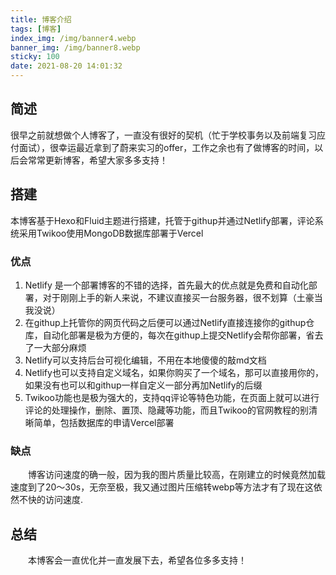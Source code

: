 ```yaml
---
title: 博客介绍
tags: [博客]
index_img: /img/banner4.webp
banner_img: /img/banner8.webp
sticky: 100
date: 2021-08-20 14:01:32
---
```


## 简述
很早之前就想做个人博客了，一直没有很好的契机（忙于学校事务以及前端复习应付面试），很幸运最近拿到了蔚来实习的offer，工作之余也有了做博客的时间，以后会常常更新博客，希望大家多多支持！
## 搭建
本博客基于Hexo和Fluid主题进行搭建，托管于githup并通过Netlify部署，评论系统采用Twikoo使用MongoDB数据库部署于Vercel
### 优点
1. Netlify 是一个部署博客的不错的选择，首先最大的优点就是免费和自动化部署，对于刚刚上手的新人来说，不建议直接买一台服务器，很不划算（土豪当我没说）
2. 在githup上托管你的网页代码之后便可以通过Netlify直接连接你的githup仓库，自动化部署是极为方便的，每次在githup上提交Netlify会帮你部署，省去了一大部分麻烦
3. Netlify可以支持后台可视化编辑，不用在本地傻傻的敲md文档
4. Netlify也可以支持自定义域名，如果你购买了一个域名，那可以直接用你的，如果没有也可以和githup一样自定义一部分再加Netlify的后缀
5. Twikoo功能也是极为强大的，支持qq评论等特色功能，在页面上就可以进行评论的处理操作，删除、置顶、隐藏等功能，而且Twikoo的官网教程的别清晰简单，包括数据库的申请Vercel部署

### 缺点
&emsp;&emsp;博客访问速度的确一般，因为我的图片质量比较高，在刚建立的时候竟然加载速度到了20～30s，无奈至极，我又通过图片压缩转webp等方法才有了现在这依然不快的访问速度.

## 总结

&emsp;&emsp;本博客会一直优化并一直发展下去，希望各位多多支持！